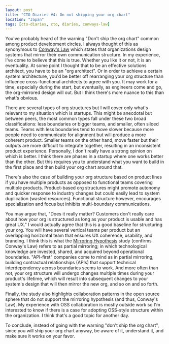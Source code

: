 ```yaml
---
layout: post
title: "CTO Diaries #4: On not shipping your org chart"
location: "Japan"
tags: [cto-diaries, cto, diaries, conways-law]
---
```


You've probably heard of the warning "Don't ship the org chart" common among product development circles. I always thought of this as synonymous to [Conway's Law](https://en.wikipedia.org/wiki/Conway%27s_law) which states that organizations design systems that mirror their own communication structure. In my experience, I've come to believe that this is true. Whether you like it or not, it is an eventuality. At some point I thought that to be an effective solutions architect, you have to be an "org architect". Or in order to achieve a certain system architecture, you'd be better off rearranging your org structure than influence cross-functional architects to agree with you. It may work for a time, especially during the start, but eventually, as engineers come and go, the org-mirrored design will out. But I think there's more nuance to this than what's obvious.

There are several types of org structures but I will cover only what's relevant to my situation which is startups. This might be anecdotal but between peers, the most common types fall under these two broad classifications: less boundaries or bigger teams, and smaller, often siloed teams. Teams with less boundaries tend to move slower because more people need to communicate for alignment but will produce a more coherent product. Smaller teams on the other hand, move faster but their outputs are more difficult to integrate together, resulting in an inconsistent product experience. Personally, I don't really have a strong opinion on which is better. I think there are phases in a startup where one works better than the other. But this requires you to understand what you want to build in the first place and then build your org chart around that.

There's also the case of building your org structure based on product lines if you have multiple products as opposed to functional teams covering multiple products. Product-based org structures might promote autonomy and quicker response to industry changes but could easily lead to system duplication (wasted resources). Functional structure however, encourages specialization and focus but inhibits multi-boundary communications.

You may argue that, "Does it really matter? Customers don't really care about how your org is structured as long as your product is usable and has great UX." I would actually agree that this is a good baseline for structuring your org. You will have several vertical teams per product but an overlapping horizontal team that ensures UX coherence, usability, and branding. I think this is what the [Mirroring Hypothesis](https://www.hbs.edu/ris/Publication%20Files/16-124_7ae90679-0ce6-4d72-9e9d-828872c7af49.pdf) study (confirms Conway's Law) refers to as partial mirroring; in which technological knowledge are invested, shared, and acquired beyond operational boundaries. "API-first" companies come to mind as in partial mirroring, building contractual relationships (APIs) that support technical interdependency across boundaries seems to work. And more often than not, your org structure will undergo changes multiple times during your product's lifetime, which will result into subsequent changes to your system's design that will then mirror the new org, and so on and so forth.

Finally, the study also highlights collaboration patterns in the open source sphere that do not support the mirroring hypothesis (and thus, Conway's Law). My experience with OSS collaboration is mostly outside work so I'm interested to know if there is a case for adopting OSS-style structure within the organization. I think that's a good topic for another day.

To conclude, instead of going with the warning "don't ship the org chart", since you will ship your org chart anyway, be aware of it, understand it, and make sure it works on your favor.
